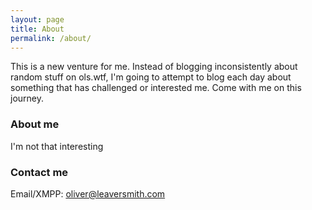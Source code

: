 ```yaml
---
layout: page
title: About
permalink: /about/
---
```


This is a new venture for me. Instead of blogging inconsistently about random stuff on ols.wtf, I'm going to attempt to blog each day about something that has challenged or interested me. Come with me on this journey.

### About me

I'm not that interesting

### Contact me

Email/XMPP: [oliver@leaversmith.com](mailto:oliver@leaversmith.com)

